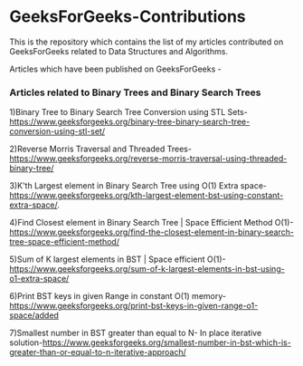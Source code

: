 # GeeksForGeeks-Contributions

This is the repository which contains the list of my articles contributed on GeeksForGeeks related to Data Structures and Algorithms.

Articles which have been published on GeeksForGeeks -

### Articles related to Binary Trees and Binary Search Trees

1)Binary Tree to Binary Search Tree Conversion using STL Sets-https://www.geeksforgeeks.org/binary-tree-binary-search-tree-conversion-using-stl-set/

2)Reverse Morris Traversal and Threaded Trees-https://www.geeksforgeeks.org/reverse-morris-traversal-using-threaded-binary-tree/

3)K'th Largest element in Binary Search Tree using O(1) Extra space-https://www.geeksforgeeks.org/kth-largest-element-bst-using-constant-extra-space/.

4)Find Closest element in Binary Search Tree | Space Efficient Method O(1)-https://www.geeksforgeeks.org/find-the-closest-element-in-binary-search-tree-space-efficient-method/

5)Sum of K largest elements in BST | Space efficient O(1)-https://www.geeksforgeeks.org/sum-of-k-largest-elements-in-bst-using-o1-extra-space/

6)Print BST keys in given Range in constant O(1) memory-https://www.geeksforgeeks.org/print-bst-keys-in-given-range-o1-space/added 


7)Smallest number in BST greater than equal to N- In place iterative solution-https://www.geeksforgeeks.org/smallest-number-in-bst-which-is-greater-than-or-equal-to-n-iterative-approach/
